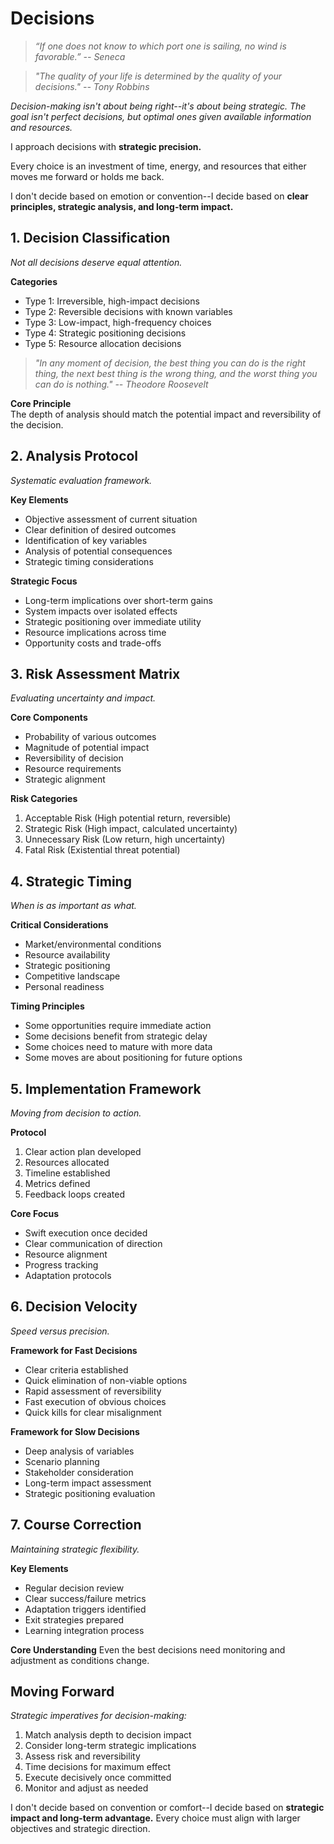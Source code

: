 # Decisions

> *“If one does not know to which port one is sailing, no wind is favorable.” -- Seneca*

> *"The quality of your life is determined by the quality of your decisions." -- Tony Robbins*

*Decision-making isn't about being right--it's about being strategic. The goal isn't perfect decisions, but optimal ones given available information and resources.*

I approach decisions with **strategic precision.**

Every choice is an investment of time, energy, and resources that either moves me forward or holds me back.

I don't decide based on emotion or convention--I decide based on **clear principles, strategic analysis, and long-term impact.**

## 1. Decision Classification

*Not all decisions deserve equal attention.*

**Categories**
- Type 1: Irreversible, high-impact decisions
- Type 2: Reversible decisions with known variables
- Type 3: Low-impact, high-frequency choices
- Type 4: Strategic positioning decisions
- Type 5: Resource allocation decisions

> *"In any moment of decision, the best thing you can do is the right thing, the next best thing is the wrong thing, and the worst thing you can do is nothing." -- Theodore Roosevelt*

**Core Principle**  
The depth of analysis should match the potential impact and reversibility of the decision.

## 2. Analysis Protocol

*Systematic evaluation framework.*

**Key Elements**
- Objective assessment of current situation
- Clear definition of desired outcomes
- Identification of key variables
- Analysis of potential consequences
- Strategic timing considerations

**Strategic Focus**
- Long-term implications over short-term gains
- System impacts over isolated effects
- Strategic positioning over immediate utility
- Resource implications across time
- Opportunity costs and trade-offs

## 3. Risk Assessment Matrix

*Evaluating uncertainty and impact.*

**Core Components**
- Probability of various outcomes
- Magnitude of potential impact
- Reversibility of decision
- Resource requirements
- Strategic alignment

**Risk Categories**
1. Acceptable Risk (High potential return, reversible)
2. Strategic Risk (High impact, calculated uncertainty)
3. Unnecessary Risk (Low return, high uncertainty)
4. Fatal Risk (Existential threat potential)

## 4. Strategic Timing

*When is as important as what.*

**Critical Considerations**
- Market/environmental conditions
- Resource availability
- Strategic positioning
- Competitive landscape
- Personal readiness

**Timing Principles**
- Some opportunities require immediate action
- Some decisions benefit from strategic delay
- Some choices need to mature with more data
- Some moves are about positioning for future options

## 5. Implementation Framework

*Moving from decision to action.*

**Protocol**
1. Clear action plan developed
2. Resources allocated
3. Timeline established
4. Metrics defined
5. Feedback loops created

**Core Focus**
- Swift execution once decided
- Clear communication of direction
- Resource alignment
- Progress tracking
- Adaptation protocols

## 6. Decision Velocity

*Speed versus precision.*

**Framework for Fast Decisions**
- Clear criteria established
- Quick elimination of non-viable options
- Rapid assessment of reversibility
- Fast execution of obvious choices
- Quick kills for clear misalignment

**Framework for Slow Decisions**
- Deep analysis of variables
- Scenario planning
- Stakeholder consideration
- Long-term impact assessment
- Strategic positioning evaluation

## 7. Course Correction

*Maintaining strategic flexibility.*

**Key Elements**
- Regular decision review
- Clear success/failure metrics
- Adaptation triggers identified
- Exit strategies prepared
- Learning integration process

**Core Understanding**
Even the best decisions need monitoring and adjustment as conditions change.

## Moving Forward

*Strategic imperatives for decision-making:*

1. Match analysis depth to decision impact
2. Consider long-term strategic implications
3. Assess risk and reversibility
4. Time decisions for maximum effect
5. Execute decisively once committed
6. Monitor and adjust as needed

I don't decide based on convention or comfort--I decide based on **strategic impact and long-term advantage.** Every choice must align with larger objectives and strategic direction.